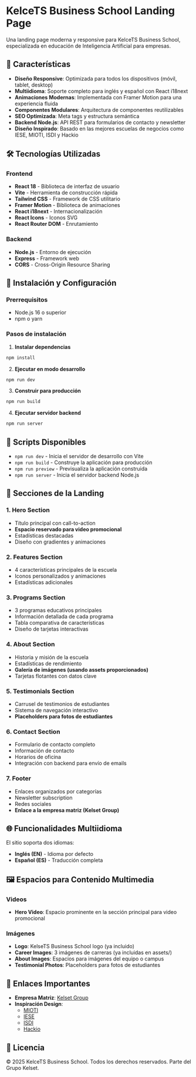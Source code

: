 # KelceTS Business School Landing Page

Una landing page moderna y responsive para KelceTS Business School, especializada en educación de Inteligencia Artificial para empresas.

## 🚀 Características

- **Diseño Responsive**: Optimizada para todos los dispositivos (móvil, tablet, desktop)
- **Multiidioma**: Soporte completo para inglés y español con React i18next
- **Animaciones Modernas**: Implementada con Framer Motion para una experiencia fluida
- **Componentes Modulares**: Arquitectura de componentes reutilizables
- **SEO Optimizada**: Meta tags y estructura semántica
- **Backend Node.js**: API REST para formularios de contacto y newsletter
- **Diseño Inspirado**: Basado en las mejores escuelas de negocios como IESE, MIOTI, ISDI y Hackio

## 🛠️ Tecnologías Utilizadas

### Frontend
- **React 18** - Biblioteca de interfaz de usuario
- **Vite** - Herramienta de construcción rápida
- **Tailwind CSS** - Framework de CSS utilitario
- **Framer Motion** - Biblioteca de animaciones
- **React i18next** - Internacionalización
- **React Icons** - Iconos SVG
- **React Router DOM** - Enrutamiento

### Backend
- **Node.js** - Entorno de ejecución
- **Express** - Framework web
- **CORS** - Cross-Origin Resource Sharing

## 🚀 Instalación y Configuración

### Prerrequisitos
- Node.js 16 o superior
- npm o yarn

### Pasos de instalación

1. **Instalar dependencias**
```bash
npm install
```

2. **Ejecutar en modo desarrollo**
```bash
npm run dev
```

3. **Construir para producción**
```bash
npm run build
```

4. **Ejecutar servidor backend**
```bash
npm run server
```

## 📝 Scripts Disponibles

- `npm run dev` - Inicia el servidor de desarrollo con Vite
- `npm run build` - Construye la aplicación para producción
- `npm run preview` - Previsualiza la aplicación construida
- `npm run server` - Inicia el servidor backend Node.js

## 🎨 Secciones de la Landing

### 1. **Hero Section**
- Título principal con call-to-action
- **Espacio reservado para video promocional**
- Estadísticas destacadas
- Diseño con gradientes y animaciones

### 2. **Features Section**
- 4 características principales de la escuela
- Iconos personalizados y animaciones
- Estadísticas adicionales

### 3. **Programs Section**
- 3 programas educativos principales
- Información detallada de cada programa
- Tabla comparativa de características
- Diseño de tarjetas interactivas

### 4. **About Section**
- Historia y misión de la escuela
- Estadísticas de rendimiento
- **Galería de imágenes (usando assets proporcionados)**
- Tarjetas flotantes con datos clave

### 5. **Testimonials Section**
- Carrusel de testimonios de estudiantes
- Sistema de navegación interactivo
- **Placeholders para fotos de estudiantes**

### 6. **Contact Section**
- Formulario de contacto completo
- Información de contacto
- Horarios de oficina
- Integración con backend para envío de emails

### 7. **Footer**
- Enlaces organizados por categorías
- Newsletter subscription
- Redes sociales
- **Enlace a la empresa matriz (Kelset Group)**

## 🌐 Funcionalidades Multiidioma

El sitio soporta dos idiomas:
- **Inglés (EN)** - Idioma por defecto
- **Español (ES)** - Traducción completa

## 🖼️ Espacios para Contenido Multimedia

### Videos
- **Hero Video**: Espacio prominente en la sección principal para video promocional

### Imágenes
- **Logo**: KelseTS Business School logo (ya incluido)
- **Career Images**: 3 imágenes de carreras (ya incluidas en assets/)
- **About Images**: Espacios para imágenes del equipo o campus
- **Testimonial Photos**: Placeholders para fotos de estudiantes

## 🔗 Enlaces Importantes

- **Empresa Matriz**: [Kelset Group](https://kelset-slanding.vercel.app/)
- **Inspiración Design**: 
  - [MIOTI](https://mioti.es/es/)
  - [IESE](https://www.iese.edu/es/)
  - [ISDI](https://www.isdi.education/es/)
  - [Hackio](https://www.hackio.com/)

## 📄 Licencia

© 2025 KelceTS Business School. Todos los derechos reservados.
Parte del Grupo Kelset.